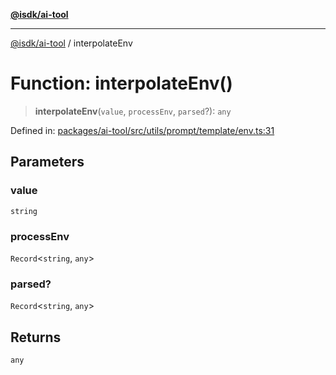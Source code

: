 [**@isdk/ai-tool**](../README.md)

***

[@isdk/ai-tool](../globals.md) / interpolateEnv

# Function: interpolateEnv()

> **interpolateEnv**(`value`, `processEnv`, `parsed`?): `any`

Defined in: [packages/ai-tool/src/utils/prompt/template/env.ts:31](https://github.com/isdk/ai-tool.js/blob/077730e62e6c723611b64a587e36b69766741af4/src/utils/prompt/template/env.ts#L31)

## Parameters

### value

`string`

### processEnv

`Record`\<`string`, `any`\>

### parsed?

`Record`\<`string`, `any`\>

## Returns

`any`
